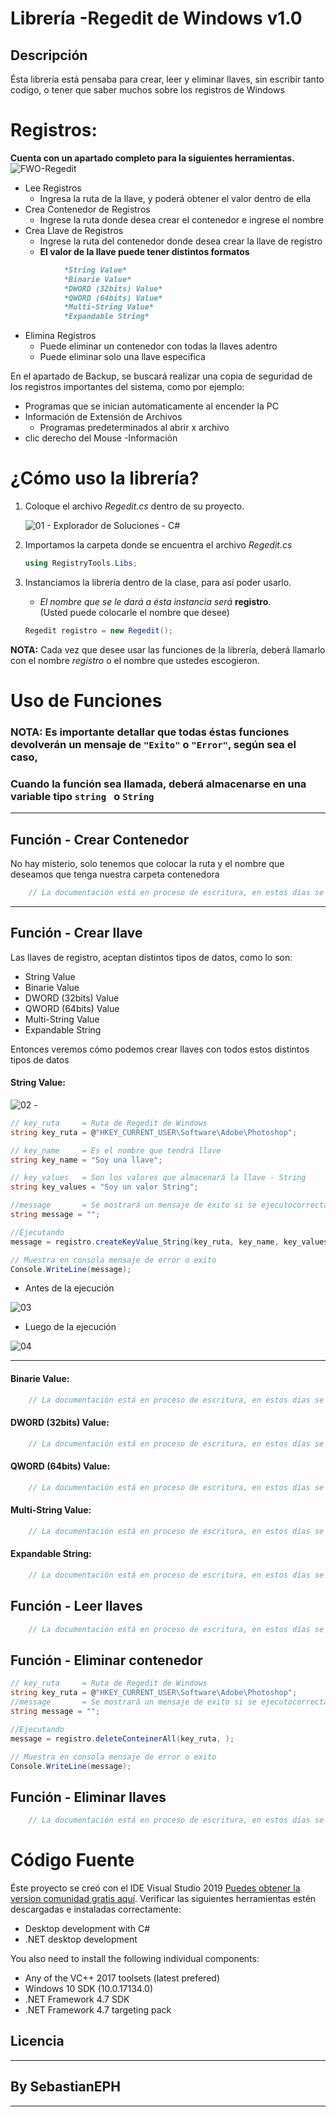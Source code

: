 # Librería -Regedit de Windows v1.0
<!-- Botones -->

<!-- Descripción -->
## Descripción
Ésta librería está pensaba para crear, leer y eliminar llaves, sin escribir tanto codigo, o tener que saber muchos sobre los registros de Windows


<!-- Herramientas -->
# Registros:
 **Cuenta con un apartado completo para la siguientes herramientas.**
![FWO-Regedit](https://i.imgur.com/VxvRqCN.png)
- Lee Registros
    - Ingresa la ruta de la llave, y poderá obtener el valor dentro de ella
- Crea Contenedor de Registros
    - Ingrese la ruta donde desea crear el contenedor e ingrese el nombre
- Crea Llave de Registros
    - Ingrese la ruta del contenedor donde desea crear la llave de registro
    - **El valor de la llave puede tener distintos formatos**
```md
            *String Value*
            *Binarie Value*
            *DWORD (32bits) Value*
            *QWORD (64bits) Value*
            *Multi-String Value*
            *Expandable String* 
```    
- Elimina Registros
    - Puede eliminar un contenedor con todas la llaves adentro
    - Puede eliminar solo una llave especifica

En el apartado de Backup, se buscará realizar una copia de seguridad de los registros importantes del sistema, como por ejemplo:
- Programas que se inician automaticamente al encender la PC
- Información de Extensión de Archivos
    - Programas predeterminados al abrir x archivo
- clic derecho del Mouse
    -Información 
 
<!-- Información de codificación -->
# ¿Cómo uso la librería?
1. Coloque el archivo *Regedit.cs* dentro de su proyecto. 

    ![01 - Explorador de Soluciones - C# ](https://i.imgur.com/8tqiZYc.png)

2. Importamos la carpeta donde se encuentra el archivo *Regedit.cs*
    ````csharp
    using RegistryTools.Libs;
    ````
3. Instanciamos la librería dentro de la clase, para así poder usarlo.
    - *El nombre que se le dará a ésta instancia será* **registro**.  
(Usted puede colocarle el nombre que desee)
    ```` csharp
    Regedit registro = new Regedit();
    ````
**NOTA:** Cada vez que desee usar las funciones de la librería, deberá llamarlo con el nombre *registro* o el nombre que ustedes escogieron.
# Uso de Funciones
### **NOTA:** Es importante detallar que todas éstas funciones devolverán un mensaje de `"Exito"` o `"Error"`, según sea el caso,
### Cuando la función sea llamada, deberá almacenarse en una variable tipo `string ` o `String`
---
<!-- Funciones e información de usos -->
## Función - Crear Contenedor
No hay misterio, solo tenemos que colocar la ruta y el nombre que deseamos que tenga nuestra carpeta contenedora
````csharp
    // La documentación está en proceso de escritura, en estos días se terminará por completo, porfavor espere...
````
---
## Función - Crear llave
Las llaves de registro, aceptan distintos tipos de datos, como lo son:
- String Value
- Binarie Value
- DWORD (32bits) Value
- QWORD (64bits) Value
- Multi-String Value
- Expandable String

Entonces veremos cómo podemos crear llaves con todos estos distintos tipos de datos

#### String Value:
![02 -](https://i.imgur.com/rGUjWwS.png)
````csharp
// key_ruta     = Ruta de Regedit de Windows
string key_ruta = @"HKEY_CURRENT_USER\Software\Adobe\Photoshop";

// key_name     = Es el nombre que tendrá llave
string key_name = "Soy una llave";

// key_values   = Son los valores que almacenará la llave - String
string key_values = "Soy un valor String";

//message       = Se mostrará un mensaje de exito si se ejecutocorrectamente o uno de error si hubo algún inconveniente
string message = "";

//Ejecutando
message = registro.createKeyValue_String(key_ruta, key_name, key_values);

// Muestra en consola mensaje de error o exito
Console.WriteLine(message);
````
- Antes de la ejecución

![03](https://i.imgur.com/OOknWxs.png)

- Luego de la ejecución

![04](https://i.imgur.com/4mS08zL.png)

---
#### Binarie Value:

````csharp
    // La documentación está en proceso de escritura, en estos días se terminará por completo, porfavor espere...
````
#### DWORD (32bits) Value:

````csharp
    // La documentación está en proceso de escritura, en estos días se terminará por completo, porfavor espere...
````
#### QWORD (64bits) Value:

````csharp
    // La documentación está en proceso de escritura, en estos días se terminará por completo, porfavor espere...
````
#### Multi-String Value:

````csharp
    // La documentación está en proceso de escritura, en estos días se terminará por completo, porfavor espere...
````
#### Expandable String:

````csharp
    // La documentación está en proceso de escritura, en estos días se terminará por completo, porfavor espere...
````

## Función - Leer llaves
````csharp
    // La documentación está en proceso de escritura, en estos días se terminará por completo, porfavor espere...
````
## Función - Eliminar contenedor
````csharp
// key_ruta     = Ruta de Regedit de Windows
string key_ruta = @"HKEY_CURRENT_USER\Software\Adobe\Photoshop";
//message       = Se mostrará un mensaje de exito si se ejecutocorrectamente o uno de error si hubo algún inconveniente
string message = "";

//Ejecutando
message = registro.deleteConteinerAll(key_ruta, );

// Muestra en consola mensaje de error o exito
Console.WriteLine(message);
````

## Función - Eliminar llaves
````csharp
    // La documentación está en proceso de escritura, en estos días se terminará por completo, porfavor espere...
````



# Código Fuente
Éste proyecto se creó con el IDE Visual Studio 2019 [Puedes obtener la version comunidad gratis aquí](https://www.visualstudio.com/vs/community/).
Verificar las siguientes herramientas estén descargadas e instaladas correctamente:

- Desktop development with C#
- .NET desktop development

You also need to install the following individual components:

- Any of the VC++ 2017 toolsets (latest prefered)
- Windows 10 SDK (10.0.17134.0)
- .NET Framework 4.7 SDK
- .NET Framework 4.7 targeting pack


<!-- Licencia -->
## Licencia

<!-- Creador  -->
---
## By SebastianEPH
---
